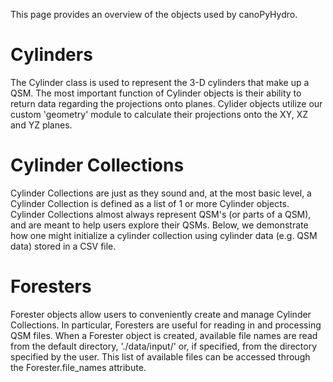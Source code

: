 
This page provides an overview of the objects used by canoPyHydro.

# Cylinders
The Cylinder class is used to represent the 3-D cylinders that make up a QSM. The most important function of Cylinder objects is their ability to return data regarding the projections onto planes. Cylider objects utilize our custom 'geometry' module to calculate their projections onto the XY, XZ and YZ planes.

# Cylinder Collections
Cylinder Collections are just as they sound and, at the most basic level, a Cylinder Collection is defined as a list of 1 or more Cylinder objects. Cylinder Collections almost always represent QSM's (or parts of a QSM), and are meant to help users explore their QSMs. Below, we demonstrate how one might initialize a cylinder collection using cylinder data (e.g. QSM data) stored in a CSV file.

# Foresters
Forester objects allow users to conveniently create and manage Cylinder Collections. In particular, Foresters are useful for reading in and processing QSM files. When a Forester object is created, available file names are read from the default directory, './data/input/' or, if specified, from the directory specified by the user. This list of available files can be accessed through the Forester.file_names attribute.

